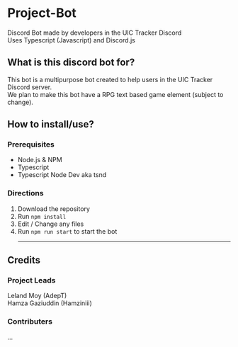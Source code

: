 # Project-Bot
Discord Bot made by developers in the UIC Tracker Discord<br>
Uses Typescript (Javascript) and Discord.js<br>

## What is this discord bot for?
This bot is a multipurpose bot created to help users in the UIC Tracker Discord server.<br>
We plan to make this bot have a RPG text based game element (subject to change).

## How to install/use?
### Prerequisites
* Node.js & NPM
* Typescript 
* Typescript Node Dev aka tsnd
### Directions
1. Download the repository 
2. Run `npm install`
3. Edit / Change any files
4. Run `npm run start` to start the bot <hr>
## Credits
### Project Leads
Leland Moy (AdepT) <br>
Hamza Gaziuddin (Hamziniii)
### Contributers 
...
